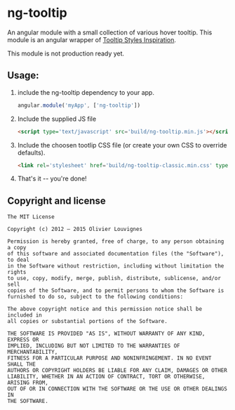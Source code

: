 # ng-tooltip

An angular module with a small collection of various hover tooltip. This module is an angular wrapper of [Tooltip Styles Inspiration](https://github.com/codrops/TooltipStylesInspiration).

This module is not production ready yet.

## Usage:

1. include the ng-tooltip dependency to your app.

    ```js
    angular.module('myApp', ['ng-tooltip'])
    ```
    
2. Include the supplied JS file

    ```html
    <script type='text/javascript' src='build/ng-tooltip.min.js'></script>
    ```
3. Include the choosen tootlip CSS file (or create your own CSS to override defaults).

    ```html
    <link rel='stylesheet' href='build/ng-tooltip-classic.min.css' type='text/css' />
    ```

4. That's it -- you're done!

## Copyright and license

```
The MIT License

Copyright (c) 2012 – 2015 Olivier Louvignes

Permission is hereby granted, free of charge, to any person obtaining a copy
of this software and associated documentation files (the "Software"), to deal
in the Software without restriction, including without limitation the rights
to use, copy, modify, merge, publish, distribute, sublicense, and/or sell
copies of the Software, and to permit persons to whom the Software is
furnished to do so, subject to the following conditions:

The above copyright notice and this permission notice shall be included in
all copies or substantial portions of the Software.

THE SOFTWARE IS PROVIDED "AS IS", WITHOUT WARRANTY OF ANY KIND, EXPRESS OR
IMPLIED, INCLUDING BUT NOT LIMITED TO THE WARRANTIES OF MERCHANTABILITY,
FITNESS FOR A PARTICULAR PURPOSE AND NONINFRINGEMENT. IN NO EVENT SHALL THE
AUTHORS OR COPYRIGHT HOLDERS BE LIABLE FOR ANY CLAIM, DAMAGES OR OTHER
LIABILITY, WHETHER IN AN ACTION OF CONTRACT, TORT OR OTHERWISE, ARISING FROM,
OUT OF OR IN CONNECTION WITH THE SOFTWARE OR THE USE OR OTHER DEALINGS IN
THE SOFTWARE.
```
